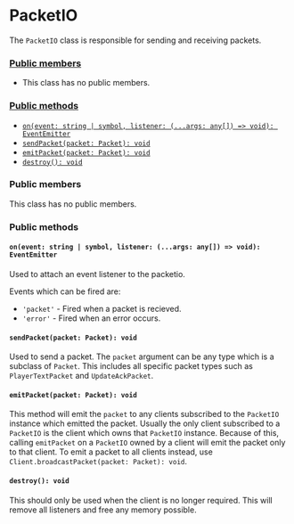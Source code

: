 # PacketIO
The `PacketIO` class is responsible for sending and receiving packets.

### [Public members](#public-members)
 + This class has no public members.
### [Public methods](#public-methods)
 + [`on(event: string | symbol, listener: (...args: any[]) => void): EventEmitter`](#onevent-string--symbol-listener-args-any--void-eventemitter)
 + [`sendPacket(packet: Packet): void`](#sendpacketpacket-packet-void)
 + [`emitPacket(packet: Packet): void`](#emitpacketpacket-packet-void)
 + [`destroy(): void`](#destroy-void)

### Public members
This class has no public members.

### Public methods
#### `on(event: string | symbol, listener: (...args: any[]) => void): EventEmitter`
Used to attach an event listener to the packetio.

Events which can be fired are:
 + `'packet'` - Fired when a packet is recieved.
 + `'error'`  - Fired when an error occurs.

#### `sendPacket(packet: Packet): void`
Used to send a packet. The `packet` argument can be any type which is a subclass of `Packet`. This includes all specific packet types such as `PlayerTextPacket` and `UpdateAckPacket`.

#### `emitPacket(packet: Packet): void`
This method will emit the `packet` to any clients subscribed to the `PacketIO` instance which emitted the packet. Usually the only client subscribed to a `PacketIO` is the client which owns that `PacketIO` instance. Because of this, calling `emitPacket` on a `PacketIO` owned by a client will emit the packet only to that client. To emit a packet to all clients instead, use `Client.broadcastPacket(packet: Packet): void`.

#### `destroy(): void`
This should only be used when the client is no longer required. This will remove all listeners and free any memory possible.
